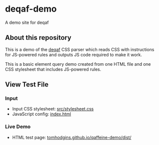 # deqaf-demo

A demo site for deqaf

## About this repository

This is a demo of the [deqaf](https://github.com/tomhodgins/deqaf) CSS parser which reads CSS with instructions for JS-powered rules and outputs JS code required to make it work.

This is a basic element query demo created from one HTML file and one CSS stylesheet that includes JS-powered rules.

## View Test File

### Input

- Input CSS stylesheet: [src/stylesheet.css](dist/stylesheet.css)
- JavaScript config: [index.html](index.html)

### Live Demo

- HTML test page: [tomhodgins.github.io/qaffeine-demo/dist/](https://tomhodgins.github.io/deqaf-demo/dist/)

